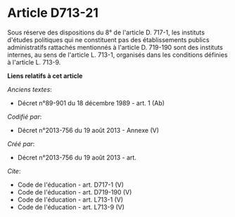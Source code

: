 # Article D713-21

Sous réserve des dispositions du 8° de l'article D. 717-1, les instituts d'études politiques qui ne constituent pas des
établissements publics administratifs rattachés mentionnés à l'article D. 719-190 sont des instituts internes, au sens de
l'article L. 713-1, organisés dans les conditions définies à l'article L. 713-9.

**Liens relatifs à cet article**

_Anciens textes_:

  - Décret n°89-901 du 18 décembre 1989 - art. 1 (Ab)

_Codifié par_:

  - Décret n°2013-756 du 19 août 2013 -  Annexe (V)

_Créé par_:

  - Décret n°2013-756 du 19 août 2013 - art.

_Cite_:

  - Code de l'éducation - art. D717-1 (V)
  - Code de l'éducation - art. D719-190 (V)
  - Code de l'éducation - art. L713-1 (V)
  - Code de l'éducation - art. L713-9 (V)
